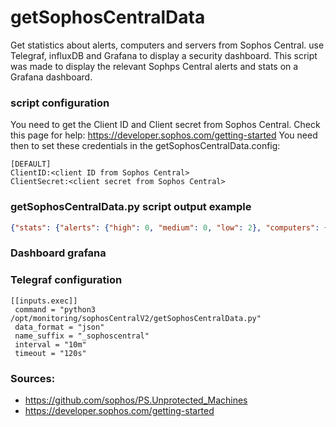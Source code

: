 # getSophosCentralData
Get statistics about alerts, computers and servers from Sophos Central. use Telegraf, influxDB and Grafana to display a security dashboard. This script was made to display the relevant Sophps Central alerts and stats on a Grafana dashboard.

### script configuration
You need to get the Client ID and Client secret from Sophos Central. Check this page for help: https://developer.sophos.com/getting-started
You need then to set these credentials in the getSophosCentralData.config:
```
[DEFAULT]
ClientID:<client ID from Sophos Central>
ClientSecret:<client secret from Sophos Central>
```

### getSophosCentralData.py script output example 

```json
{"stats": {"alerts": {"high": 0, "medium": 0, "low": 2}, "computers": {"total": 334, "good": 323, "suspicious": 11, "bad": 0, "unknown": 0, "totalnotok": 11, "osStats": {"Windows 10 Pro 10.0.18363": 37, "Windows 10 Pro 10.0.19045": 217, "Windows 10 Pro 10.0.16299": 16, "Windows 10 Pro 10.0.17763": 16, "Windows 10 Pro 10.0.19042": 35, "Windows 10 Pro 10.0.19044": 5, "Windows 10 Enterprise 10.0.19045": 2, "Windows 10 Pro for Workstations 10.0.17763": 2, "Windows 7 Professional Service Pack 1 6.1.7601": 3, "Windows 10 Enterprise 10.0.19044": 1}}, "servers": {"total": 85, "good": 85, "suspicious": 0, "bad": 0, "unknown": 0, "totalnotok": 0, "osStats": {"Windows Server 2019 Datacenter 10.0.17763": 13, "Windows Server 2019 Standard 10.0.17763": 32, "Windows Server 2016 Standard 10.0.14393": 20, "Ubuntu 20.04.6 LTS 0.0.0": 4, "Windows Server 2012 R2 Standard 6.3.9600": 8, "Windows Server 2012 Datacenter 6.2.9200": 3, "Ubuntu 22.04.2 LTS 0.0.0": 1, "Windows Server 2019 Essentials 10.0.17763": 1}}}}
```

### Dashboard grafana

### Telegraf configuration
```
[[inputs.exec]]
 command = "python3 /opt/monitoring/sophosCentralV2/getSophosCentralData.py"
 data_format = "json"
 name_suffix = "_sophoscentral"
 interval = "10m"
 timeout = "120s"
```

### Sources:
- https://github.com/sophos/PS.Unprotected_Machines
- https://developer.sophos.com/getting-started
